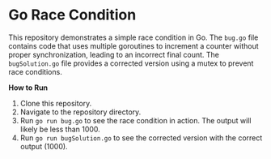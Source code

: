 # Go Race Condition

This repository demonstrates a simple race condition in Go.  The `bug.go` file contains code that uses multiple goroutines to increment a counter without proper synchronization, leading to an incorrect final count. The `bugSolution.go` file provides a corrected version using a mutex to prevent race conditions.

**How to Run**

1.  Clone this repository.
2.  Navigate to the repository directory.
3.  Run `go run bug.go` to see the race condition in action.  The output will likely be less than 1000.
4.  Run `go run bugSolution.go` to see the corrected version with the correct output (1000).